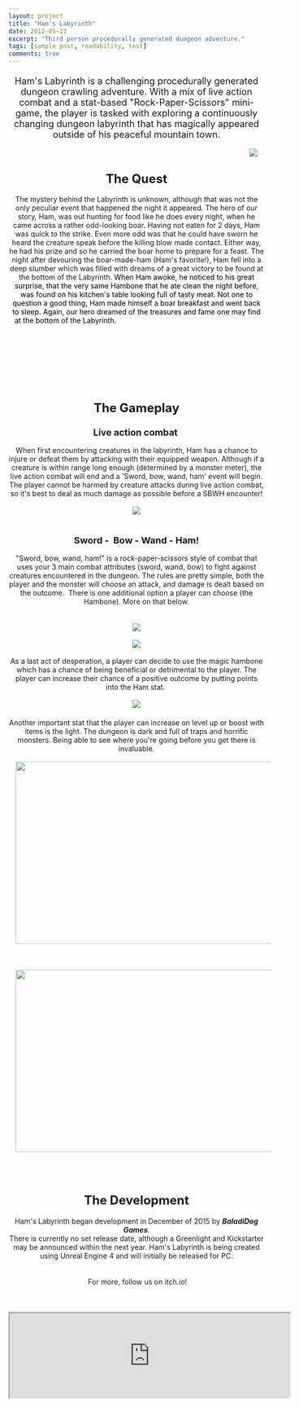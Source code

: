 ```yaml
---
layout: project
title: "Ham's Labyrinth"
date: 2012-05-22
excerpt: "Third person procedurally generated dungeon adventure."
tags: [sample post, readability, test]
comments: true
---
```


<div style="text-align: center;">
<div style="text-align: justify;">
<h4>
<span style="background-color: white;"><span style="font-family: inherit; font-size: large; font-weight: normal; text-align: center; white-space: pre-wrap;"></span></span></h4>
<div>
<h4>
</h4>
<div style="text-align: center;">
<span style="background-color: black; font-family: inherit;"><span style="background-color: white; font-size: large; font-weight: normal; text-align: center; white-space: pre-wrap;"><span style="white-space: pre-wrap;">Ham's Labyrinth <span style="font-family: inherit;">is a c</span>hallenging procedurally generated </span><span style="white-space: pre-wrap;">dungeon crawling adventure. With a mix of live action combat and a stat-based "Rock-Paper-Scissors" mini-game, the player is tasked with exploring a continuously changing dungeon labyrinth that has magically appeared outside of his peaceful mountain town.</span></span></span></div>
</div>
</div>
</div>
<div style="text-align: center;">
<div style="text-align: center;">
<span style="background-color: white;"><br /></span></div>
</div>
<div style="text-align: right;">
<a href="http://1.bp.blogspot.com/-2JKl8jrCA0E/VqZxQygU0OI/AAAAAAAAHjg/CLOO2B6_drk/s1600/labyrinth2.png" imageanchor="1" style="font-family: inherit; margin-left: 1em; margin-right: 1em; text-align: center;"><span style="background-color: white; color: black;"><img border="0" src="https://1.bp.blogspot.com/-2JKl8jrCA0E/VqZxQygU0OI/AAAAAAAAHjg/CLOO2B6_drk/s1600/labyrinth2.png" /></span></a></div>
<div>
<div style="clear: both; text-align: center;">
<h2 style="text-align: center;">
<span style="background-color: white; font-family: inherit; font-size: x-large;">The Quest</span></h2>
<div style="text-align: center;">
<span style="font-family: inherit;"><span style="background-color: white; font-family: inherit; white-space: pre-wrap;">The mystery behind the Labyrinth is unknown, although that was not the only peculiar event that happened the night it appeared. The hero of our story, Ham, was out hunting for food like he does every night, when he came across a rather odd-looking boar. Having not eaten for 2 days, Ham was quick to the strike. Even more odd was that he could have sworn he heard the creature speak before the killing blow made contact. Either way, he had his prize and so he carried the boar home to prepare for a feast. The night after devouring the boar-made-ham (</span></span><span style="background-color: white; font-family: inherit; white-space: pre-wrap;">Ham's favorite!), Ham fell into a deep slumber which was filled with dreams of a great victory to be found at the bottom of the Labyrinth. </span><span style="font-family: inherit;"><span id="docs-internal-guid-7b386818-79d7-ca13-aafb-073a0e25f6d7"><span style="vertical-align: baseline; white-space: pre-wrap;"><span style="color: black;">When Ham awoke, he noticed to his great surprise, that the very same Hambone that he ate clean the night before, was found on his kitchen's table looking full of tasty meat. Not one to question a good thing, Ham made himself a boar breakfast and went back to sleep. Again, our hero dreamed of the treasures and fame one may find at the bottom of the Labyrinth. </span></span></span></span><span style="font-family: inherit;"><span id="docs-internal-guid-7b386818-79d7-ca13-aafb-073a0e25f6d7"><span style="vertical-align: baseline; white-space: pre-wrap;"><span style="color: white;">Having awoke a few hours later, Ham was astonished to find the seemingly magic Hambone had once again replenished itself! Taking this as a sign, our hero decided then and there that with the help of this magic hambone, he would be the first adventurer to survive the trip into the dark and dangerous labyrinth! Ham quickly grabbed the hambone and the rest of his gear, and started his way into town...</span></span></span></span><br />
<br /></div>
</div>
<h2 style="clear: both; text-align: center;">
<span style="background-color: white; font-family: inherit; font-size: x-large;">The Gameplay</span></h2>
<h3 style="clear: both; text-align: center;">
<span style="background-color: white; font-family: inherit; font-size: large;">Live action combat&nbsp;</span></h3>
<div style="clear: both; text-align: center;">
<div style="text-align: center;">
<span style="background-color: white; font-family: inherit;">When first encountering creatures in the labyrinth, Ham has a chance to injure or defeat them by attacking with their equipped weapon. Although if a creature is within range long enough (determined by a monster meter), the live action combat will end and a 'Sword, bow, wand, ham' event will begin. The player cannot be harmed by creature attacks during live action combat, so it's best to deal as much damage as possible before a SBWH encounter!</span></div>
</div>
<div>
<div style="text-align: right;">
<span style="background-color: white; font-family: inherit; text-align: center;"><br /></span></div>
</div>
<div class="separator" style="clear: both; text-align: center;">
<a href="http://4.bp.blogspot.com/-UT6Tfa_j2io/Vpl_REDMO-I/AAAAAAAAHgs/xQq9ld77mbM/s1600/gif_bear_20.gif" imageanchor="1" style="margin-left: 1em; margin-right: 1em;"><span style="background-color: white; color: black; font-family: inherit;"><img border="0" src="https://4.bp.blogspot.com/-UT6Tfa_j2io/Vpl_REDMO-I/AAAAAAAAHgs/xQq9ld77mbM/s1600/gif_bear_20.gif" /></span></a></div>
<div style="clear: both; text-align: center;">
<div style="text-align: center;">
<span style="background-color: white; font-family: inherit;"><br /></span></div>
</div>
<h3 style="clear: both; text-align: center;">
<span style="background-color: white; font-family: inherit; font-size: large;">
Sword - &nbsp;Bow - Wand - Ham!</span></h3>
<div style="clear: both; text-align: center;">
<div style="text-align: center;">
<span style="background-color: white; font-family: inherit; font-weight: normal;">"Sword, bow, wand, ham!" is a rock-paper-scissors style of combat that uses your 3 main combat attributes (sword, wand, bow) to fight against creatures encountered in the dungeon. The rules are pretty simple, both the player and the monster will choose an attack, and damage is dealt based on the outcome. &nbsp;There is one additional option a player can choose (the Hambone). More on that below.</span></div>
</div>
<div class="separator" style="clear: both; text-align: center;">
</div>
<div class="separator" style="clear: both; text-align: center;">
</div>
<div style="clear: both; text-align: center;">
<div style="text-align: center;">
<span style="background-color: white; font-family: inherit;"><br /></span></div>
</div>
<div class="separator" style="clear: both; text-align: center;">
<span style="background-color: white; font-family: inherit;"><br /></span></div>
<div class="separator" style="clear: both; text-align: center;">
<a href="http://3.bp.blogspot.com/-2gaMl4B1Zvw/VqZ4c-jOOZI/AAAAAAAAHj8/NODAzkhQDyA/s1600/battleshot1.png" imageanchor="1" style="margin-left: 1em; margin-right: 1em;"><span style="background-color: white; color: black; font-family: inherit;"><img border="0" src="https://3.bp.blogspot.com/-2gaMl4B1Zvw/VqZ4c-jOOZI/AAAAAAAAHj8/NODAzkhQDyA/s1600/battleshot1.png" /></span></a></div>
<div class="separator" style="clear: both; text-align: center;">
<span style="background-color: white; font-family: inherit;"><br /></span></div>
<div class="separator" style="clear: both; text-align: center;">
<a href="http://1.bp.blogspot.com/-bulxt_RY-fQ/VpLWBteZEhI/AAAAAAAAHcs/jt34zSmdlkI/s1600/HowToPlay1.png" imageanchor="1" style="margin-left: 1em; margin-right: 1em;"><span style="background-color: white; color: black; font-family: inherit;"><img border="0" src="https://1.bp.blogspot.com/-bulxt_RY-fQ/VpLWBteZEhI/AAAAAAAAHcs/jt34zSmdlkI/s1600/HowToPlay1.png" /></span></a></div>
<div style="clear: both; text-align: center;">
<span style="background-color: white;"><br /></span>
<span style="background-color: white;">As a last act of&nbsp;desperation, a player can decide to use the magic hambone which has a chance of being beneficial or&nbsp;detrimental&nbsp;to the player. The player can increase their chance of a positive outcome by putting points into the Ham stat.</span><span style="background-color: white;">&nbsp;</span><br />
<div style="text-align: center;">
<span style="color: white;"><span style="background-color: white; font-family: inherit;"><br /></span></span></div>
<span style="background-color: white;">
</span></div>
<div class="separator" style="clear: both; text-align: center;">
<a href="http://4.bp.blogspot.com/-0KuZedpZxbA/VqZjvGOsA8I/AAAAAAAAHjA/yDdHBtAyKvw/s1600/HowToPlay2.png" imageanchor="1" style="margin-left: 1em; margin-right: 1em;"><span style="background-color: white; color: black; font-family: inherit;"><img border="0" src="https://4.bp.blogspot.com/-0KuZedpZxbA/VqZjvGOsA8I/AAAAAAAAHjA/yDdHBtAyKvw/s1600/HowToPlay2.png" /></span></a></div>
<h4 style="clear: both; text-align: center;">
</h4>
<div style="clear: both; text-align: center;">
<div style="text-align: center;">
<span style="background-color: white; font-family: inherit; font-weight: normal;">Another important stat that the player can increase on level up or boost with items is the light. The dungeon is dark and full of traps and horrific monsters. Being able to see where you're going before you get there is invaluable.</span><br />
<span style="background-color: white; font-family: inherit; font-weight: normal;"><br /></span>
<span style="background-color: white; font-family: inherit; font-weight: normal;"><a href="http://4.bp.blogspot.com/-i8xvlBmll7M/VpmAoWocn8I/AAAAAAAAHhA/xQrAWEk94QI/s1600/gif_lowlight2_20.gif" imageanchor="1" style="font-family: inherit; margin-left: 1em; margin-right: 1em;"><img border="0" height="358" src="https://4.bp.blogspot.com/-i8xvlBmll7M/VpmAoWocn8I/AAAAAAAAHhA/xQrAWEk94QI/s640/gif_lowlight2_20.gif" width="640" /></a></span></div>
</div>
<div style="clear: both; text-align: center;">
<span style="background-color: white;"><span style="background-color: white;"><br /></span>
</span><br />
<span style="background-color: white;"><span style="background-color: white;"><br /></span></span>
<span style="background-color: white;"><span style="background-color: white;"><a href="http://2.bp.blogspot.com/-xejmPhnEmyI/VpmAqEICpWI/AAAAAAAAHhI/TloaxE1y0IY/s1600/gif_highlight2_20.gif" imageanchor="1" style="font-family: inherit; margin-left: 1em; margin-right: 1em;"><img border="0" height="358" src="https://2.bp.blogspot.com/-xejmPhnEmyI/VpmAqEICpWI/AAAAAAAAHhI/TloaxE1y0IY/s640/gif_highlight2_20.gif" width="640" /></a></span></span><br />
<div style="text-align: center;">
<br /></div>
</div>
<div style="clear: both; text-align: center;">
<span style="background-color: white; font-family: inherit;">
</span></div>
<div style="clear: both; text-align: center;">
<span style="background-color: white;"><span style="background-color: white;"><br /></span>
</span><br />
<div style="text-align: center;">
<h2 style="clear: both;">
<span style="background-color: white; font-family: inherit; font-size: x-large;">The Development</span></h2>
</div>
<div style="text-align: center;">
<span style="background-color: black; font-family: inherit;"><span style="background-color: white; font-family: inherit;">Ham's Labyrinth began development in December of 2015 by&nbsp;<i><b>BaladiDog Games</b>. </i><br />There is currently no set release date, although a Greenlight and Kickstarter may be announced within the next year. Ham's Labyrinth is being created using Unreal Engine 4 and will initially be released for PC.</span></span></div>
<div style="text-align: center;">
<span style="font-family: inherit;"><span style="background-color: white;"><br /></span></span></div>
<span style="background-color: white;"><span style="font-family: inherit;">
</span>
</span><br />
<div style="text-align: center;">
<span style="font-family: inherit;"><span style="background-color: white; font-family: inherit;">&nbsp;For more, follow us on itch.io!</span></span></div>
<span style="background-color: white; font-family: inherit;">
</span></div>
</div>
<div>
<div style="text-align: center;">
<span style="background-color: white;"><span style="background-color: white;"><br /></span>
</span><br />
<div style="text-align: center;">
<span style="background-color: white;"><br /></span></div>
<div style="text-align: center;">
<span style="background-color: white;"><iframe frameborder="1" height="167" src="https://itch.io/embed/50521?dark=true&amp;linkback=true" width="552"></iframe></span></div>
</div>
</div>
